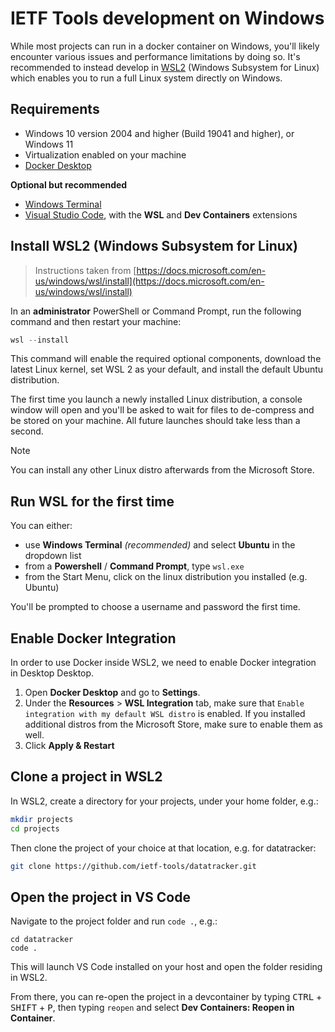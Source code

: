 # IETF Tools development on Windows

While most projects can run in a docker container on Windows, you'll likely encounter various issues and performance limitations by doing so. It's recommended to instead develop in [WSL2](https://docs.microsoft.com/en-us/windows/wsl/) (Windows Subsystem for Linux) which enables you to run a full Linux system directly on Windows.

## Requirements

- Windows 10 version 2004 and higher (Build 19041 and higher), or Windows 11
- Virtualization enabled on your machine
- [Docker Desktop](https://desktop.docker.com/win/main/amd64/Docker%20Desktop%20Installer.exe)

**Optional but recommended**

- [Windows Terminal](https://aka.ms/terminal)
- [Visual Studio Code](https://code.visualstudio.com/), with the **WSL** and **Dev Containers** extensions

## Install WSL2 (Windows Subsystem for Linux)

> Instructions taken from [https://docs.microsoft.com/en-us/windows/wsl/install](https://docs.microsoft.com/en-us/windows/wsl/install)

In an **administrator** PowerShell or Command Prompt, run the following command and then restart your machine:

```powershell
wsl --install
```

This command will enable the required optional components, download the latest Linux kernel, set WSL 2 as your default, and install the default Ubuntu distribution.

The first time you launch a newly installed Linux distribution, a console window will open and you'll be asked to wait for files to de-compress and be stored on your machine. All future launches should take less than a second.

> [!NOTE]  
> You can install any other Linux distro afterwards from the Microsoft Store.

## Run WSL for the first time

You can either:
- use **Windows Terminal** *(recommended)* and select **Ubuntu** in the dropdown list
- from a **Powershell** / **Command Prompt**, type `wsl.exe`
- from the Start Menu, click on the linux distribution you installed (e.g. Ubuntu)

You'll be prompted to choose a username and password the first time.

## Enable Docker Integration

In order to use Docker inside WSL2, we need to enable Docker integration in Desktop Desktop.

1. Open **Docker Desktop** and go to **Settings**.
2. Under the **Resources** > **WSL Integration** tab, make sure that `Enable integration with my default WSL distro` is enabled. If you installed additional distros from the Microsoft Store, make sure to enable them as well.
3. Click **Apply & Restart**

## Clone a project in WSL2

In WSL2, create a directory for your projects, under your home folder, e.g.:

```sh
mkdir projects
cd projects
```

Then clone the project of your choice at that location, e.g. for datatracker:

```sh
git clone https://github.com/ietf-tools/datatracker.git
```

## Open the project in VS Code

Navigate to the project folder and run `code .`, e.g.:
```
cd datatracker
code .
```

This will launch VS Code installed on your host and open the folder residing in WSL2.

From there, you can re-open the project in a devcontainer by typing <kbd>CTRL</kbd> + <kbd>SHIFT</kbd> + <kbd>P</kbd>, then typing `reopen` and select **Dev Containers: Reopen in Container**. 
